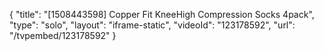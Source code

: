 {
    "title": "[1508443598] Copper Fit KneeHigh Compression Socks 4pack",
    "type": "solo",
    "layout": "iframe-static",
    "videoId": "123178592",
    "url": "\/tvpembed\/123178592"
}